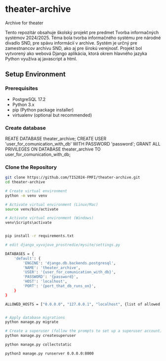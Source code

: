 # theater-archive
Archive for theater

Tento repozitár obsahuje školský projekt pre predmet Tvorba informačných systémov 2024/2025. Téma bola tvorba informačného systému pre národné divadlo SND, pre spávu informácií v archíve. Systém je určný pre zamestnancov archívu SND, ako aj pre širokú verejnosť. Projekt bol vytvorený ako webová Django aplikácia, ktorá okrem hlavného jazyka Python využíva aj javascript a html.

## Setup Environment

### Prerequisites

- PostgreSQL 17.2
- Python 3.x
- pip (Python package installer)
- virtualenv (optional but recommended)


### Create database
REATE DATABASE theater_archive;
CREATE USER 'user_for_comunication_with_db' WITH PASSWORD 'password';
GRANT ALL PRIVILEGES ON DATABASE theater_archive TO user_for_comunication_with_db;


### Clone the Repository

```bash
git clone https://github.com/TIS2024-FMFI/theater-archive.git
cd theater-archive

# Create virtual environment
python -m venv venv

# Activate virtual environment (Linux/Mac)
source venv/bin/activate

# Activate virtual environment (Windows)
venv\Scripts\activate


pip install -r requirements.txt

# edit django_vyvojove_prostredie/mysite/settings.py

DATABASES = {
    'default': {
        'ENGINE': 'django.db.backends.postgresql',
        'NAME': 'theater_archive',
        'USER': '{user_for_comunication_with_db}',
        'PASSWORD': '{password}',
        'HOST': 'localhost',
        'PORT': '{port_that_db_runs_on}',
    }
}

ALLOWED_HOSTS = ["0.0.0.0", "127.0.0.1", "localhost", {list of allowed hosts separated by comma}]


# Apply database migrations
python manage.py migrate

# Create a superuser (follow the prompts to set up a superuser account)
python manage.py createsuperuser

python manage.py collectstatic

python3 manage.py runserver 0.0.0.0:8000
```
